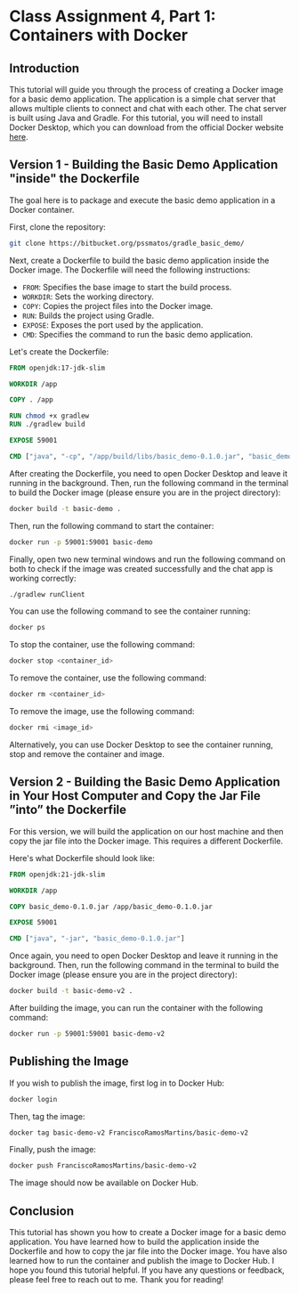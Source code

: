 # Class Assignment 4, Part 1: Containers with Docker

## Introduction

This tutorial will guide you through the process of creating a Docker image for a basic demo application. The application is a simple chat server that allows multiple clients to connect and chat with each other. The chat server is built using Java and Gradle. For this tutorial, you will need to install Docker Desktop, which you can download from the official Docker website [here](https://www.docker.com/products/docker-desktop).

## Version 1 - Building the Basic Demo Application "inside" the Dockerfile

The goal here is to package and execute the basic demo application in a Docker container. 

First, clone the repository:

```bash
git clone https://bitbucket.org/pssmatos/gradle_basic_demo/
```

Next, create a Dockerfile to build the basic demo application inside the Docker image. The Dockerfile will need the following instructions:

- `FROM`: Specifies the base image to start the build process.
- `WORKDIR`: Sets the working directory.
- `COPY`: Copies the project files into the Docker image.
- `RUN`: Builds the project using Gradle.
- `EXPOSE`: Exposes the port used by the application.
- `CMD`: Specifies the command to run the basic demo application.

Let's create the Dockerfile:

```Dockerfile
FROM openjdk:17-jdk-slim

WORKDIR /app

COPY . /app

RUN chmod +x gradlew
RUN ./gradlew build

EXPOSE 59001

CMD ["java", "-cp", "/app/build/libs/basic_demo-0.1.0.jar", "basic_demo.ChatServerApp", "59001"]
```

After creating the Dockerfile, you need to open Docker Desktop and leave it running in the background. Then, run the following command in the terminal to build the Docker image (please ensure you are in the project directory):

```bash
docker build -t basic-demo .
```

Then, run the following command to start the container:

```bash
docker run -p 59001:59001 basic-demo
```

Finally, open two new terminal windows and run the following command on both to check if the image was created successfully and the chat app is working correctly:

```bash
./gradlew runClient
```

You can use the following command to see the container running:

```bash
docker ps
```

To stop the container, use the following command:

```bash
docker stop <container_id>
```

To remove the container, use the following command:

```bash
docker rm <container_id>
```

To remove the image, use the following command:

```bash
docker rmi <image_id>
```

Alternatively, you can use Docker Desktop to see the container running, stop and remove the container and image.

## Version 2 - Building the Basic Demo Application in Your Host Computer and Copy the Jar File ”into” the Dockerfile

For this version, we will build the application on our host machine and then copy the jar file into the Docker image. This requires a different Dockerfile.

Here's what Dockerfile should look like:

```Dockerfile
FROM openjdk:21-jdk-slim

WORKDIR /app

COPY basic_demo-0.1.0.jar /app/basic_demo-0.1.0.jar

EXPOSE 59001

CMD ["java", "-jar", "basic_demo-0.1.0.jar"]
```

Once again, you need to open Docker Desktop and leave it running in the background. Then, run the following command in the terminal to build the Docker image (please ensure you are in the project directory):

```bash
docker build -t basic-demo-v2 .
```

After building the image, you can run the container with the following command:

```bash
docker run -p 59001:59001 basic-demo-v2
```

## Publishing the Image

If you wish to publish the image, first log in to Docker Hub:

```bash
docker login
```

Then, tag the image:

```bash
docker tag basic-demo-v2 FranciscoRamosMartins/basic-demo-v2
```

Finally, push the image:

```bash
docker push FranciscoRamosMartins/basic-demo-v2
```

The image should now be available on Docker Hub.

## Conclusion

This tutorial has shown you how to create a Docker image for a basic demo application. You have learned how to build the application inside the Dockerfile and how to copy the jar file into the Docker image. You have also learned how to run the container and publish the image to Docker Hub. I hope you found this tutorial helpful. If you have any questions or feedback, please feel free to reach out to me. Thank you for reading!